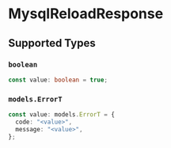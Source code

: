# MysqlReloadResponse


## Supported Types

### `boolean`

```typescript
const value: boolean = true;
```

### `models.ErrorT`

```typescript
const value: models.ErrorT = {
  code: "<value>",
  message: "<value>",
};
```

